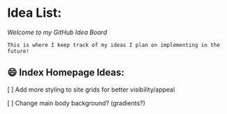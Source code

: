 # Idea List:
*Welcome to my GitHub Idea Board*   

` This is where I keep track of my ideas I plan on implementing in the future! `


## :smile: Index Homepage Ideas:


[ ] Add more styling to site grids for better visibility/appeal

[ ] Change main body background? (gradients?)
